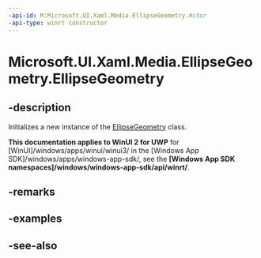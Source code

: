 ```yaml
---
-api-id: M:Microsoft.UI.Xaml.Media.EllipseGeometry.#ctor
-api-type: winrt constructor
---
```


<!-- Method syntax
public EllipseGeometry()
-->

# Microsoft.UI.Xaml.Media.EllipseGeometry.EllipseGeometry

## -description
Initializes a new instance of the [EllipseGeometry](ellipsegeometry.md) class.

**This documentation applies to WinUI 2 for UWP** for [WinUI]/windows/apps/winui/winui3/ in the [Windows App SDK]/windows/apps/windows-app-sdk/, see the **[Windows App SDK namespaces]/windows/windows-app-sdk/api/winrt/**.

## -remarks

## -examples

## -see-also
